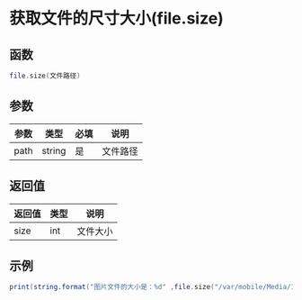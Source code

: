 # 获取文件的尺寸大小(file.size)

## 函数

```lua
file.size(文件路径)
```

## 参数

| 参数   | 类型     | 必填 | 说明   |
| ---- | ------ | -- | ---- |
| path | string | 是  | 文件路径 |

## 返回值

| 返回值  | 类型  | 说明   |
| ---- | --- | ---- |
| size | int | 文件大小 |

## 示例

```lua
print(string.format("图片文件的大小是：%d" ,file.size("/var/mobile/Media/1.png")))
```

